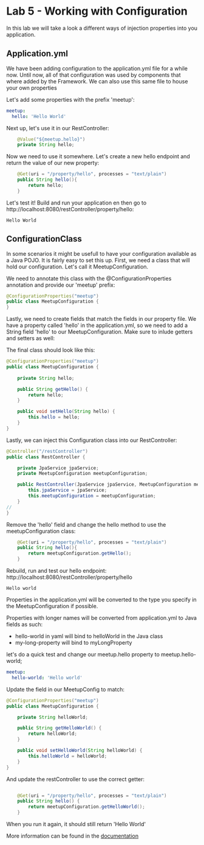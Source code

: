 # Lab 5 - Working with Configuration

In this lab we will take a look a different ways of injection properties into
you application.

## Application.yml

We have been adding configuration to the application.yml file for a while now. Until now,
all of that configuration was used by components that where added by the Framework. We can 
also use this same file to house your own properties

Let's add some properties with the prefix 'meetup':

````yaml
meetup:
  hello: 'Hello World'
````

Next up, let's use it in our RestController:

````java
    @Value("${meetup.hello}")
    private String hello;
````

Now we need to use it somewhere. Let's create a new hello endpoint and return the value of our new
property:

````java
    @Get(uri = "/property/hello", processes = "text/plain")
    public String hello(){
        return hello;
    }
````

Let's test it! Build and run your application en then go to 
http://localhost:8080/restController/property/hello:
````
Hello World
````

## ConfigurationClass

In some scenarios it might be usefull to have your configuration available as a 
Java POJO. It is fairly easy to set this up. First, we need a class that will hold our
configuration. Let's call it MeetupConfiguration.

We need to annotate this class with the @ConfigurationProperties annotation and provide our 'meetup'
prefix:

````java
@ConfigurationProperties("meetup")
public class MeetupConfiguration {
}
````

Lastly, we need to create fields that match the fields in our property file. We have 
a property called 'hello' in the application.yml, so we need to add a String field 'hello'
to our MeetupConfiguration. Make sure to inlude getters and setters as well:

The final class should look like this:
````java
@ConfigurationProperties("meetup")
public class MeetupConfiguration {
    
    private String hello;

    public String getHello() {
        return hello;
    }

    public void setHello(String hello) {
        this.hello = hello;
    }
}
````

Lastly, we can inject this Configuration class into our RestController:

````java
@Controller("/restController")
public class RestController {

    private JpaService jpaService;
    private MeetupConfiguration meetupConfiguration;

    public RestController(JpaService jpaService, MeetupConfiguration meetupConfiguration) {
        this.jpaService = jpaService;
        this.meetupConfiguration = meetupConfiguration;
    }
//
}
````

Remove the 'hello' field and change the hello method to use the meetupConfiguration class:

````java
    @Get(uri = "/property/hello", processes = "text/plain")
    public String hello(){
        return meetupConfiguration.getHello();
    }
````

Rebuild, run and test our hello endpoint:
http://localhost:8080/restController/property/hello
````
Hello world
````

Properties in the application.yml will be converted to the type you 
specify in the MeetupConfiguration if possible. 

Properties with longer names will be converted from application.yml to Java fields
as such:

- hello-world in yaml will bind to helloWorld in the Java class
- my-long-property will bind to myLongProperty

let's do a quick test and change our meetup.hello property to meetup.hello-world;

````yml
meetup:
  hello-world: 'Hello world'
````

Update the field in our MeetupConfig to match:

````java
@ConfigurationProperties("meetup")
public class MeetupConfiguration {

    private String helloWorld;

    public String getHelloWorld() {
        return helloWorld;
    }

    public void setHelloWorld(String helloWorld) {
        this.helloWorld = helloWorld;
    }
}
````

And update the restController to use the correct getter:
````java

    @Get(uri = "/property/hello", processes = "text/plain")
    public String hello() {
        return meetupConfiguration.getHelloWorld();
    }
````

When you run it again, it should still return 'Hello World'

More information can be found in the [documentation](https://docs.micronaut.io/latest/guide/index.html#environments)

